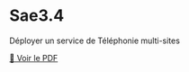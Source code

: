 # Sae3.4
Déployer un service de Téléphonie multi-sites

[📄 Voir le PDF](https://github.com/lolosk/Sae3.4/blob/raw/main/Sa%C3%A9304.pdf)
